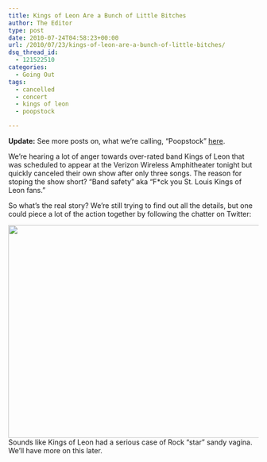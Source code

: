 ```yaml
---
title: Kings of Leon Are a Bunch of Little Bitches
author: The Editor
type: post
date: 2010-07-24T04:58:23+00:00
url: /2010/07/23/kings-of-leon-are-a-bunch-of-little-bitches/
dsq_thread_id:
  - 121522510
categories:
  - Going Out
tags:
  - cancelled
  - concert
  - kings of leon
  - poopstock

---
```

**Update:** See more posts on, what we&#8217;re calling, &#8220;Poopstock&#8221; <a href="http://punchingkitty.com/tag/poopstock/" target="_blank">here</a>.

We&#8217;re hearing a lot of anger towards over-rated band Kings of Leon that was scheduled to appear at the Verizon Wireless Amphitheater tonight but quickly canceled their own show after only three songs. The reason for stoping the show short? &#8220;Band safety&#8221; aka &#8220;F*ck you St. Louis Kings of Leon fans.&#8221;

So what&#8217;s the real story? We&#8217;re still trying to find out all the details, but one could piece a lot of the action together by following the chatter on Twitter:

<a rel="attachment wp-att-5820" href="http://punchingkitty.com/2010/07/23/kings-of-leon-are-a-bunch-of-little-bitches/kingsofleon_show_tweets/"><img class="aligncenter size-full wp-image-5820" title="kingsofleon_show_tweets" src="http://media.punchingkitty.com/wordpress/2010/07/kingsofleon_show_tweets.jpg" alt="" width="600" height="429" /></a>Sounds like Kings of Leon had a serious case of Rock &#8220;star&#8221; sandy vagina. We&#8217;ll have more on this later.